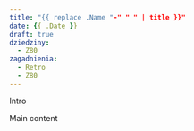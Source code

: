 ```yaml
---
title: "{{ replace .Name "-" " " | title }}"
date: {{ .Date }}
draft: true
dziedziny:
  - Z80
zagadnienia:
  - Retro
  - Z80
---
```


Intro

<!--more-->

Main content
